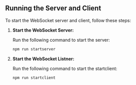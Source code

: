 ## Running the Server and Client

To start the WebSocket server and client, follow these steps:

1. **Start the WebSocket Server:**

   Run the following command to start the server:

   ```bash
   npm run startserver
   
1. **Start the WebSocket Listner:**

   Run the following command to start the startclient:

   ```bash
   npm run startclient
